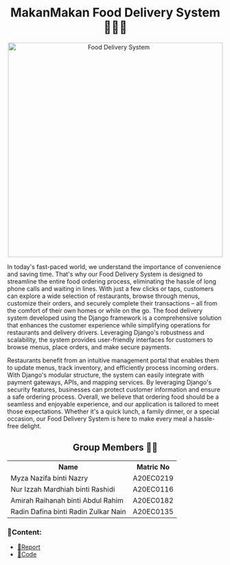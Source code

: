 <h1 align='center'>MakanMakan Food Delivery System 👨‍🍳🍔</h1>
<p align="center">
  <img src="https://my.priceshop.com/wp-content/uploads/2022/04/1-36-1024x683.jpg" title="Food Delivery System" height='500px'>
</p>

  In today's fast-paced world, we understand the importance of convenience and saving time. That's why our Food Delivery System is designed to streamline the entire food ordering process, eliminating the hassle of long phone calls and waiting in lines. With just a few clicks or taps, customers can explore a wide selection of restaurants, browse through menus, customize their orders, and securely complete their transactions – all from the comfort of their own homes or while on the go. The food delivery system developed using the Django framework is a comprehensive solution that enhances the customer experience while simplifying operations for restaurants and delivery drivers. Leveraging Django's robustness and scalability, the system provides user-friendly interfaces for customers to browse menus, place orders, and make secure payments.

  Restaurants benefit from an intuitive management portal that enables them to update menus, track inventory, and efficiently process incoming orders. With Django's modular structure, the system can easily integrate with payment gateways, APIs, and mapping services. By leveraging Django's security features, businesses can protect customer information and ensure a safe ordering process. Overall, we believe that ordering food should be a seamless and enjoyable experience, and our application is tailored to meet those expectations. Whether it's a quick lunch, a family dinner, or a special occasion, our Food Delivery System is here to make every meal a hassle-free delight.
 

<h2 align='center'>Group Members 👩‍🎓</h2>
<table align='center'>
  <tr>
    <th>Name</th>
    <th>Matric No</th>
  </tr>
  <tr>
    <td>Myza Nazifa binti Nazry</td>
    <td>A20EC0219</td>
  </tr>
  <tr>
    <td>Nur Izzah Mardhiah binti Rashidi</td>
    <td>A20EC0116</td>
  </tr>
    <tr>
    <td>Amirah Raihanah binti Abdul Rahim</td>
    <td>A20EC0182</td>
  </tr>
    <tr>
    <td>Radin Dafina binti Radin Zulkar Nain</td>
    <td>A20EC0135</td>
  </tr>
</table>

### 📂Content:
* [📖Report](https://github.com/drshahizan/learn-django/blob/main/materials/assignment/submission/DataAce/documentation.md)
* [📖Code](https://github.com/drshahizan/learn-django/tree/main/materials/assignment/submission/DataAce/deliver)
